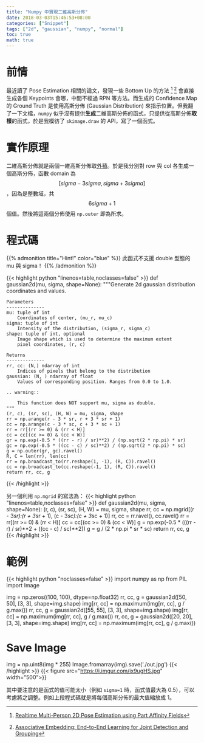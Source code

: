 ```yaml
---
title: "Numpy 中實現二維高斯分佈"
date: 2018-03-03T15:46:53+08:00
categories: ["Snippet"]
tags: ["2d", "gaussian", "numpy", "normal"]
toc: true
math: true
---
```


# 前情

最近讀了 Pose Estimation 相關的論文，發現一些 Bottom Up 的方法 [^1] [^2] 會直接生成各個 Keypoints 會哪，中間不經過 RPN 等方法。而生成的 Confidence Map 的 Ground Truth 是使用高斯分佈 (Gaussian Distribution) 來指示位置。但我翻了一下文檔，`numpy` 似乎沒有提供**生成**二維高斯分佈的函式，只提供從高斯分佈**取樣**的函式，於是我模彷了 `skimage.draw` 的 API，寫了一個函式。

[^1]: [Realtime Multi-Person 2D Pose Estimation using Part Affinity Fields](https://arxiv.org/abs/1611.08050)
[^2]: [Associative Embedding: End-to-End Learning for Joint Detection and Grouping](https://arxiv.org/abs/1611.05424)

# 實作原理

二維高斯分佈就是兩個一維高斯分佈取[外積](https://en.wikipedia.org/wiki/Outer_product#Definition_(matrix_multiplication))。於是我分別對 row 與 col 各生成一個高斯分佈，函數 domain 為 $$ [sigma-3sigma, sigma+3sigma] $$，因為是整數域，共 $$ 6sigma + 1 $$ 個值。然後將這兩個分佈使用 `np.outer` 即為所求。

# 程式碼

{{% admonition title="Hint!" color="blue" %}}
此函式不支援 double 型態的 mu 與 sigma！
{{% /admonition %}}

{{< highlight python "linenos=table,noclasses=false" >}}
def gaussian2d(mu, sigma, shape=None):
    """Generate 2d gaussian distribution coordinates and values.

    Parameters
    --------------
    mu: tuple of int
        Coordinates of center, (mu_r, mu_c)
    sigma: tuple of int
        Intensity of the distribution, (sigma_r, sigma_c)
    shape: tuple of int, optional
        Image shape which is used to determine the maximum extent
        pixel coordinates, (r, c)

    Returns
    --------------
    rr, cc: (N,) ndarray of int
        Indices of pixels that belong to the distribution
    gaussian: (N, ) ndarray of float
        Values of corresponding position. Ranges from 0.0 to 1.0.

    .. warning::

        This function does NOT support mu, sigma as double.
    """
    (r, c), (sr, sc), (H, W) = mu, sigma, shape
    rr = np.arange(r - 3 * sr, r + 3 * sr + 1)
    cc = np.arange(c - 3 * sc, c + 3 * sc + 1)
    rr = rr[(rr >= 0) & (rr < H)]
    cc = cc[(cc >= 0) & (cc < W)]
    gr = np.exp(-0.5 * ((rr - r) / sr)**2) / (np.sqrt(2 * np.pi) * sr)
    gc = np.exp(-0.5 * ((cc - c) / sc)**2) / (np.sqrt(2 * np.pi) * sc)
    g = np.outer(gr, gc).ravel()
    R, C = len(rr), len(cc)
    rr = np.broadcast_to(rr.reshape(1, -1), (R, C)).ravel()
    cc = np.broadcast_to(cc.reshape(-1, 1), (R, C)).ravel()
    return rr, cc, g
{{< /highlight >}}

另一個利用 `np.mgrid` 的寫法為：
{{< highlight python "linenos=table,noclasses=false" >}}
def gaussian2d(mu, sigma, shape=None):
    (r, c), (sr, sc), (H, W) = mu, sigma, shape
    rr, cc = np.mgrid[(r - 3*sr):(r + 3*sr + 1), (c - 3*sc):(c + 3*sc + 1)]
    rr, cc = rr.ravel(), cc.ravel()
    rr = rr[(rr >= 0) & (rr < H)]
    cc = cc[(cc >= 0) & (cc < W)]
    g = np.exp(-0.5 * (((rr - r) / sr)**2 + ((cc - c) / sc)**2))
    g = g / (2 * np.pi * sr * sc)
    return rr, cc, g
{{< /highlight >}}


# 範例

{{< highlight python "noclasses=false" >}}
import numpy as np
from PIL import Image

img = np.zeros((100, 100), dtype=np.float32)
rr, cc, g = gaussian2d([50, 50], [3, 3], shape=img.shape)
img[rr, cc] = np.maximum(img[rr, cc], g / g.max())
rr, cc, g = gaussian2d([55, 55], [3, 3], shape=img.shape)
img[rr, cc] = np.maximum(img[rr, cc], g / g.max())
rr, cc, g = gaussian2d([20, 20], [3, 3], shape=img.shape)
img[rr, cc] = np.maximum(img[rr, cc], g / g.max())

# Save Image
img = np.uint8(img * 255)
Image.fromarray(img).save('./out.jpg')
{{< /highlight >}}
{{< figure src="https://i.imgur.com/ix9ugHS.jpg" width="500">}}

其中要注意的是函式的值可能太小（例如 `sigma=1` 時，函式值最大為 0.5），可以考慮將之調整。例如上段程式碼就是將每個高斯分佈的最大值縮放成 1。
